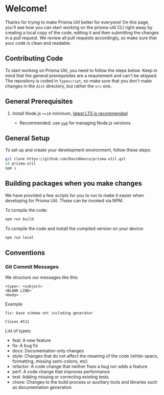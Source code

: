 # Welcome!

Thanks for trying to make Prisma Util better for everyone! On this page, you'll see how you can start working on the prisma-util CLI right away by creating a local copy of the code, editing it and then submitting the changes in a pull request. We review all pull requests accordingly, so make sure that your code is clean and readable.

## Contributing Code

To start working on Prisma Util, you need to follow the steps below. Keep in mind that the general prerequisites are a requirement and can't be skipped. The repository is coded in `Typescript`, so make sure that you don't make changes in the `dist` directory, but rather the `src` one.

## General Prerequisites

1. Install Node.js `>=10` minimum, [latest LTS is recommended](https://nodejs.org/en/about/releases/)

   - Recommended: use [`nvm`](https://github.com/nvm-sh/nvm) for managing Node.js versions

## General Setup

To set up and create your development environment, follow these steps:

```bash
git clone https://github.com/DavidHancu/prisma-util.git
cd prisma-util
npm i
```

## Building packages when you make changes

We have provided a few scripts for you to run to make it easier when developing for Prisma Util. These can be invoked via NPM.

To compile the code:
```sh
npm run build
```

To compile the code and install the compiled version on your device:
```sh
npm run local
```

## Conventions

### Git Commit Messages

We structure our messages like this:

```
<type>: <subject>
<BLANK LINE>
<body>
```

Example

```
fix: base schema not including generator

Closes #111
```

List of types:

- feat: A new feature
- fix: A bug fix
- docs: Documentation only changes
- style: Changes that do not affect the meaning of the code (white-space, formatting, missing semi-colons, etc)
- refactor: A code change that neither fixes a bug nor adds a feature
- perf: A code change that improves performance
- test: Adding missing or correcting existing tests
- chore: Changes to the build process or auxiliary tools and libraries such as documentation generation